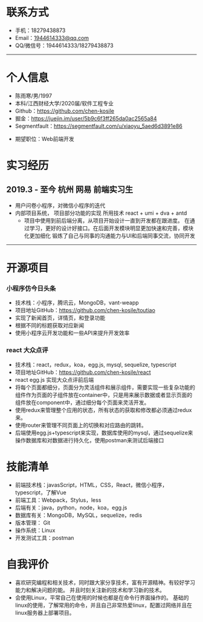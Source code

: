 # 联系方式

- 手机：18279438873
- Email：1944614333@qq.com
- QQ/微信号：1944614333/18279438873

---
# 个人信息

 - 陈雨寒/男/1997
 - 本科/江西财经大学/2020届/软件工程专业
 - Github：https://github.com/chen-kosile
 - 掘金：https://juejin.im/user/5b9c6f3ff265da0ac2565a84
 - Segmentfault：https://segmentfault.com/u/xiaoyu_5aed6d3891e86
 <!-- - 个人网站（搭建中）：https://www.azuremicrocode.com -->
 - 期望职位：Web前端开发

# 实习经历

## 2019.3 - 至今 杭州 网易 前端实习生

<!-- - 机器学习平台部分功能实现，react + dva + antd -->
- 用户问卷小程序，对微信小程序的迭代
- 内部项目系统， 项目部分功能的实现 所用技术 react + umi + dva + antd
  - 项目中使用到前后端分离，从项目开始设计一直到开发都在跟进度。
    在通过学习，更好的设计好接口。在后面开发模块明显更加快速和完善，模块化更加细化
    锻炼了自己与同事的沟通能力与UI和后端同事交流，协同开发
    <!-- 
        遇到的难点?
        开始的时候数据设计没有设计好，导致后面数据处理的时候比较麻烦
        在开始的对整个业务没有完全整理好导致，导致开发进度慢了点，不过在导师的指导下后面提升了很多
        在后面开发其他模块的时候明显快了很多，而且代码质量也提高了
     -->

---
# 开源项目
### 小程序仿今日头条
- 技术栈：小程序，腾讯云，MongoDB，vant-weapp
- 项目地址GitHub：https://github.com/chen-kosile/toutiao
- 实现了新闻首页，详情页，和登录功能
- 根据不同的标题获取对应新闻
- 使用小程序云开发功能和一些API来提升开发效率

### react 大众点评 
- 技术栈：react，redux，koa，egg.js, mysql, sequelize, typescript
- 项目地址GitHub：https://github.com/chen-kosile/react
- react egg.js 实现大众点评前后端
- 将每个页面都细分，页面分为灵活组件和展示组件，需要实现一些复杂功能的组件作为页面的子组件放在container中，只是用来展示数据或者显示页面的组件放在component中，通过细分每个页面来灵活开发。
- 使用redux来管理整个应用的状态，所有状态的获取和修改都必须通过redux来。
- 使用router来管理不同页面上的切换和对应路由的跳转。
- 后端使用egg.js+typescript来实现，数据库使用的mysql，通过sequelize来操作数据库和对数据进行持久化，使用postman来测试后端接口
<!-- 遇到的问题开始开发的时候设计路由没有使用withRouter，导致无法访问路由，自己通过查看文档和测试的方法发现因为组件不是在router中，所以需要使用withRouter -->

# 技能清单

- 前端技术栈：javasScript，HTML，CSS，React，微信小程序，typescript，了解Vue
- 前端工具：Webpack，Stylus，less
- 后端有关：java，python，node，koa，egg.js
- 数据库有关：MongoDB，MySQL，sequelize，redis
- 版本管理： Git
- 操作系统：Linux
- 开发测试工具：postman

# 自我评价

- 喜欢研究编程和相关技术，同时跟大家分享技术，富有开源精神。有较好学习能力和解决问题的能。
并且时刻关注新的技术和学习新的技术。
- 会使用Linux，平常自己在使用的时候也都是在命令行界面操作的。
基础的linux的使用，了解常用的命令，并且自己非常热爱linux，配置过网络并且在linux服务器上部署项目。